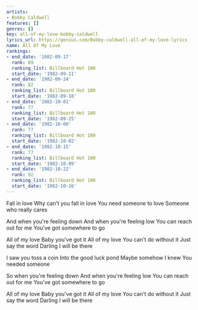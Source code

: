```yaml
---
artists:
- Bobby Caldwell
features: []
genres: []
key: all-of-my-love-bobby-caldwell
lyrics_url: https://genius.com/Bobby-caldwell-all-of-my-love-lyrics
name: All Of My Love
rankings:
- end_date: '1982-09-17'
  rank: 89
  ranking_list: Billboard Hot 100
  start_date: '1982-09-11'
- end_date: '1982-09-24'
  rank: 82
  ranking_list: Billboard Hot 100
  start_date: '1982-09-18'
- end_date: '1982-10-01'
  rank: 77
  ranking_list: Billboard Hot 100
  start_date: '1982-09-25'
- end_date: '1982-10-08'
  rank: 77
  ranking_list: Billboard Hot 100
  start_date: '1982-10-02'
- end_date: '1982-10-15'
  rank: 77
  ranking_list: Billboard Hot 100
  start_date: '1982-10-09'
- end_date: '1982-10-22'
  rank: 92
  ranking_list: Billboard Hot 100
  start_date: '1982-10-16'
---
```

Fall in love
Why can't you fall in love
You need someone to love
Someone who really cares

And when you're feeling down
And when you're feeling low
You can reach out for me
You've got somewhere to go

All of my love
Baby you've got it
All of my love
You can't do without it
Just say the word
Darling I will be there

I saw you toss a coin
Into the good luck pond
Maybe somehow I knew
You needed someone

So when you're feeling down
And when you're feeling low
You can reach out for me
You've got somewhere to go

All of my love
Baby you've got it
All of my love
You can't do without it
Just say the word
Darling I will be there

